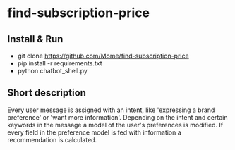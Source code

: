 # find-subscription-price

## Install & Run
* git clone https://github.com/Mome/find-subscription-price
* pip install -r requirements.txt
* python chatbot_shell.py

## Short description
Every user message is assigned with an intent, like
'expressing a brand preference' or 'want more information'. Depending
on the intent and certain keywords in the message a model of the
user's preferences is modified. If every field in the preference model
is fed with information a recommendation is calculated.
